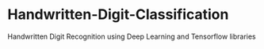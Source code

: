 # Handwritten-Digit-Classification
Handwritten Digit Recognition using Deep Learning and Tensorflow libraries
